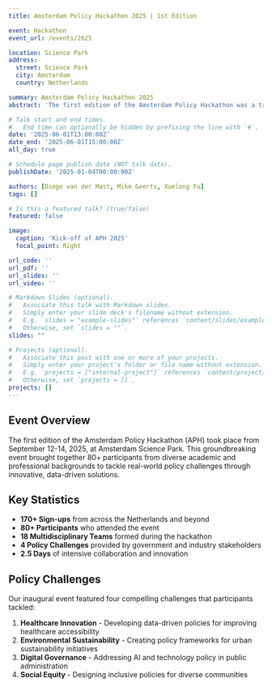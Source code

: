 ```yaml
---
title: Amsterdam Policy Hackathon 2025 | 1st Edition

event: Hackathon
event_url: /events/2025

location: Science Park
address:
  street: Science Park
  city: Amsterdam
  country: Netherlands

summary: Amsterdam Policy Hackathon 2025
abstract: 'The first edition of the Amsterdam Policy Hackathon was a tremendous success, bringing together 80+ participants from diverse backgrounds to tackle real-world policy challenges through data-driven solutions.'

# Talk start and end times.
#   End time can optionally be hidden by prefixing the line with `#`.
date: '2025-06-01T13:00:00Z'
date_end: '2025-06-01T15:00:00Z'
all_day: true

# Schedule page publish date (NOT talk date).
publishDate: '2025-01-04T00:00:00Z'

authors: [Diego van der Mast, Mike Geerts, Xuelong Fu]
tags: []

# Is this a featured talk? (true/false)
featured: false

image:
  caption: 'Kick-off of APH 2025'
  focal_point: Right

url_code: ''
url_pdf: ''
url_slides: ''
url_video: ''

# Markdown Slides (optional).
#   Associate this talk with Markdown slides.
#   Simply enter your slide deck's filename without extension.
#   E.g. `slides = "example-slides"` references `content/slides/example-slides.md`.
#   Otherwise, set `slides = ""`.
slides: ""

# Projects (optional).
#   Associate this post with one or more of your projects.
#   Simply enter your project's folder or file name without extension.
#   E.g. `projects = ["internal-project"]` references `content/project/deep-learning/index.md`.
#   Otherwise, set `projects = []`.
projects: []
---
```


## Event Overview

The first edition of the Amsterdam Policy Hackathon (APH) took place from September 12-14, 2025, at Amsterdam Science Park. This groundbreaking event brought together 80+ participants from diverse academic and professional backgrounds to tackle real-world policy challenges through innovative, data-driven solutions.

## Key Statistics

- **170+ Sign-ups** from across the Netherlands and beyond
- **80+ Participants** who attended the event
- **18 Multidisciplinary Teams** formed during the hackathon
- **4 Policy Challenges** provided by government and industry stakeholders
- **2.5 Days** of intensive collaboration and innovation

## Policy Challenges

Our inaugural event featured four compelling challenges that participants tackled:

1. **Healthcare Innovation** - Developing data-driven policies for improving healthcare accessibility
2. **Environmental Sustainability** - Creating policy frameworks for urban sustainability initiatives
3. **Digital Governance** - Addressing AI and technology policy in public administration
4. **Social Equity** - Designing inclusive policies for diverse communities
